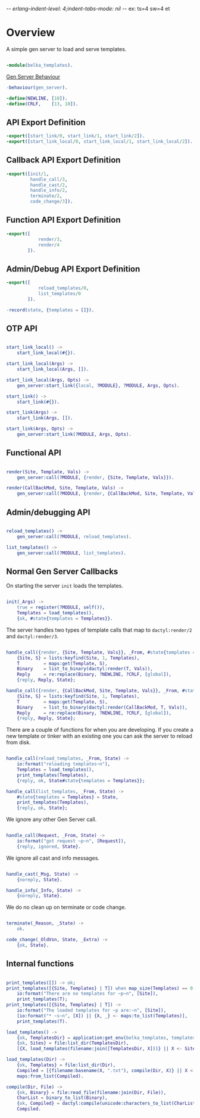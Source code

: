 -*- erlang-indent-level: 4;indent-tabs-mode: nil -*-
ex: ts=4 sw=4 et

# Overview

A simple gen server to load and serve templates.

```erlang

-module(belka_templates).

```

[Gen Server Behaviour](http://erlang.org/doc/design_principles/gen_server_concepts.html)

```erlang
-behaviour(gen_server).

-define(NEWLINE, [10]).
-define(CRLF,    [13, 10]).

```

## API Export Definition

```erlang
-export([start_link/0, start_link/1, start_link/2]).
-export([start_link_local/0, start_link_local/1, start_link_local/2]).

```

## Callback API Export Definition

```erlang
-export([init/1,
         handle_call/3,
         handle_cast/2,
         handle_info/2,
         terminate/2,
         code_change/3]).


```

## Function API Export Definition

```erlang
-export([
            render/3,
            render/4
        ]).

```

## Admin/Debug API Export Definition

```erlang
-export([
            reload_templates/0,
            list_templates/0
        ]).

-record(state, {templates = []}).

```

## OTP API

```erlang

start_link_local() ->
    start_link_local(#{}).

start_link_local(Args) ->
    start_link_local(Args, []).

start_link_local(Args, Opts) ->
    gen_server:start_link({local, ?MODULE}, ?MODULE, Args, Opts).

start_link() ->
    start_link(#{}).

start_link(Args) ->
    start_link(Args, []).

start_link(Args, Opts) ->
    gen_server:start_link(?MODULE, Args, Opts).

```

## Functional API

```erlang

render(Site, Template, Vals) ->
    gen_server:call(?MODULE, {render, {Site, Template, Vals}}).

render(CallBackMod, Site, Template, Vals) ->
    gen_server:call(?MODULE, {render, {CallBackMod, Site, Template, Vals}}).

```

## Admin/debugging API

```erlang

reload_templates() ->
    gen_server:call(?MODULE, reload_templates).

list_templates() ->
    gen_server:call(?MODULE, list_templates).

```

## Normal Gen Server Callbacks

On starting the server `init` loads the templates.

```erlang

init(_Args) ->
    true = register(?MODULE, self()),
    Templates = load_templates(),
    {ok, #state{templates = Templates}}.

```

The server handles two types of template calls that map to `dactyl:render/2` and `dactyl:render/3`.

```erlang

handle_call({render, {Site, Template, Vals}}, _From, #state{templates = Templates} = State) ->
    {Site, S} = lists:keyfind(Site, 1, Templates),
    T         = maps:get(Template, S),
    Binary    = list_to_binary(dactyl:render(T, Vals)),
    Reply     = re:replace(Binary, ?NEWLINE, ?CRLF, [global]),
    {reply, Reply, State};

handle_call({render, {CallBackMod, Site, Template, Vals}}, _From, #state{templates = Templates} = State) ->
    {Site, S} = lists:keyfind(Site, 1, Templates),
    T         = maps:get(Template, S),
    Binary    = list_to_binary(dactyl:render(CallBackMod, T, Vals)),
    Reply     = re:replace(Binary, ?NEWLINE, ?CRLF, [global]),
    {reply, Reply, State};

```

There are a couple of functions for when you are developing. If you create a new template or tinker with an existing one you can ask the server to reload from disk.

```erlang

handle_call(reload_templates, _From, State) ->
    io:format("reloading templates~n"),
    Templates = load_templates(),
    print_templates(Templates),
    {reply, ok, State#state{templates = Templates}};

handle_call(list_templates, _From, State) ->
    #state{templates = Templates} = State,
    print_templates(Templates),
    {reply, ok, State};

```

We ignore any other Gen Server call.

```erlang

handle_call(Request, _From, State) ->
    io:format("got request ~p~n", [Request]),
    {reply, ignored, State}.

```

We ignore all cast and info messages.

```erlang

handle_cast(_Msg, State) ->
    {noreply, State}.

handle_info(_Info, State) ->
    {noreply, State}.

```

We do no clean up on terminate or code change.

```erlang

terminate(_Reason, _State) ->
    ok.

code_change(_OldVsn, State, _Extra) ->
    {ok, State}.

```

## Internal functions

```erlang

print_templates([]) -> ok;
print_templates([{Site, Templates} | T]) when map_size(Templates) == 0->
    io:format("There are no templates for ~p~n", [Site]),
    print_templates(T);
print_templates([{Site, Templates} | T]) ->
    io:format("The loaded templates for ~p are:~n", [Site]),
    [io:format("* ~s~n", [X]) || {X, _} <- maps:to_list(Templates)],
    print_templates(T).

load_templates() ->
    {ok, TemplatesDir} = application:get_env(belka_templates, templates_dir),
    {ok, Sites} = file:list_dir(TemplatesDir),
    [{X, load_templates(filename:join([TemplatesDir, X]))} || X <- Sites].

load_templates(Dir) ->
    {ok, Templates} = file:list_dir(Dir),
    Compiled = [{filename:basename(X, ".txt"), compile(Dir, X)} || X <- Templates],
    maps:from_list(Compiled).

compile(Dir, File) ->
    {ok, Binary} = file:read_file(filename:join(Dir, File)),
    CharList = binary_to_list(Binary),
    {ok, Compiled} = dactyl:compile(unicode:characters_to_list(CharList, utf8)),
    Compiled.
```
